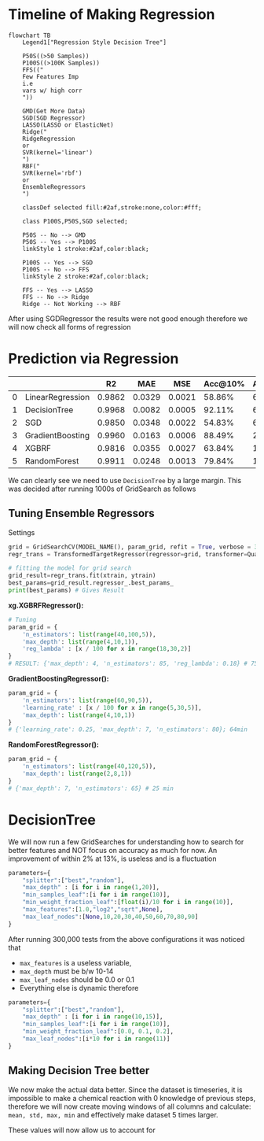 # Timeline of Making Regression

```mermaid
flowchart TB
    Legend1["Regression Style Decision Tree"]

    P50S((>50 Samples))
    P100S((>100K Samples))
    FFS(("
    Few Features Imp
    i.e
    vars w/ high corr
    "))

    GMD(Get More Data)
    SGD(SGD Regressor)
    LASSO(LASSO or ElasticNet)
    Ridge("
    RidgeRegression
    or
    SVR(kernel='linear')
    ")
    RBF("
    SVR(kernel='rbf')
    or
    EnsembleRegressors
    ")

    classDef selected fill:#2af,stroke:none,color:#fff;

    class P100S,P50S,SGD selected;

    P50S -- No --> GMD
    P50S -- Yes --> P100S
    linkStyle 1 stroke:#2af,color:black;

    P100S -- Yes --> SGD
    P100S -- No --> FFS
    linkStyle 2 stroke:#2af,color:black;

    FFS -- Yes --> LASSO
    FFS -- No --> Ridge
    Ridge -- Not Working --> RBF
```

After using SGDRegressor the results were not good enough therefore we will now check all forms of regression


# Prediction via Regression
|   |                  | R2     | MAE    | MSE    | Acc@10% | Acc@1% | Acc@0.1% |
|---|------------------|--------|--------|--------|----------|--------|---------|
| 0 | LinearRegression | 0.9862 | 0.0329 | 0.0021 | 58.86%   | 6.5%   | 0.66%   |
| 1 | DecisionTree     | 0.9968 | 0.0082 | 0.0005 | 92.11%   | 69.13% | 19.01%  |
| 2 | SGD              | 0.9850 | 0.0348 | 0.0022 | 54.83%   | 6.24%  | 0.69%   |
| 3 | GradientBoosting | 0.9960 | 0.0163 | 0.0006 | 88.49%   | 25.26% | 7.04%   |
| 4 | XGBRF            | 0.9816 | 0.0355 | 0.0027 | 63.84%   | 11.64% | 1.29%   |
| 5 | RandomForest     | 0.9911 | 0.0248 | 0.0013 | 79.84%   | 19.4%  | 3.77%   |

We can clearly see we need to use `DecisionTree` by a large margin. This was decided after running 1000s of GridSearch as follows

## Tuning Ensemble Regressors
Settings
```py
grid = GridSearchCV(MODEL_NAME(), param_grid, refit = True, verbose = 3, n_jobs=-1);
regr_trans = TransformedTargetRegressor(regressor=grid, transformer=QuantileTransformer(output_distribution='normal'))

# fitting the model for grid search
grid_result=regr_trans.fit(xtrain, ytrain)
best_params=grid_result.regressor_.best_params_
print(best_params) # Gives Result
```


**xg.XGBRFRegressor():**
```python
# Tuning
param_grid = {
    'n_estimators': list(range(40,100,5)),
    'max_depth': list(range(4,10,1)),
    'reg_lambda' : [x / 100 for x in range(18,30,2)]
}
# RESULT: {'max_depth': 4, 'n_estimators': 85, 'reg_lambda': 0.18} # 75min
```

**GradientBoostingRegressor():**
```py
param_grid = {
    'n_estimators': list(range(60,90,5)),
    'learning_rate' : [x / 100 for x in range(5,30,5)],
    'max_depth': list(range(4,10,1))
}
# {'learning_rate': 0.25, 'max_depth': 7, 'n_estimators': 80}; 64min
```
**RandomForestRegressor():**
```py
param_grid = {
    'n_estimators': list(range(40,120,5)),
    'max_depth': list(range(2,8,1))
}
# {'max_depth': 7, 'n_estimators': 65} # 25 min
```


<style>
    .edgeLabel{
        border-radius: 5px;
        padding: 2px 7px;
    }
</style>

# DecisionTree
We will now run a few GridSearches for understanding how to search for better features and NOT focus on accuracy as much for now. An improvement of within 2% at 13%, is useless and is a fluctuation
```py
parameters={
    "splitter":["best","random"],
    "max_depth" : [i for i in range(1,20)],
    "min_samples_leaf":[i for i in range(10)],
    "min_weight_fraction_leaf":[float(i)/10 for i in range(10)],
    "max_features":[1.0,"log2","sqrt",None],
    "max_leaf_nodes":[None,10,20,30,40,50,60,70,80,90]
}
```

After running 300,000 tests from the above configurations it was noticed that
- `max_features` is a useless variable,
- `max_depth` must be b/w 10-14
- `max_leaf_nodes` should be 0.0 or 0.1
- Everything else is dynamic therefore

```py
parameters={
    "splitter":["best","random"],
    "max_depth" : [i for i in range(10,15)],
    "min_samples_leaf":[i for i in range(10)],
    "min_weight_fraction_leaf":[0.0, 0.1, 0.2],
    "max_leaf_nodes":[i*10 for i in range(11)]
}
```

## Making Decision Tree better
We now make the actual data better. Since the dataset is timeseries, it is impossible to make a chemical reaction with 0 knowledge of previous steps, therefore we will now create moving windows of all columns and calculate: `mean, std, max, min` and effectively make dataset 5 times larger.

These values will now allow us to account for 